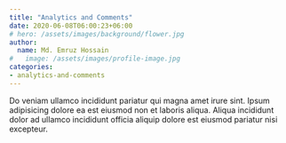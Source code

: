```yaml
---
title: "Analytics and Comments"
date: 2020-06-08T06:00:23+06:00
# hero: /assets/images/background/flower.jpg
author:
  name: Md. Emruz Hossain
#   image: /assets/images/profile-image.jpg
categories:
- analytics-and-comments
---
```


Do veniam ullamco incididunt pariatur qui magna amet irure sint. Ipsum adipisicing dolore ea est eiusmod non et laboris aliqua. Aliqua incididunt dolor ad ullamco incididunt officia aliquip dolore est eiusmod pariatur nisi excepteur.
